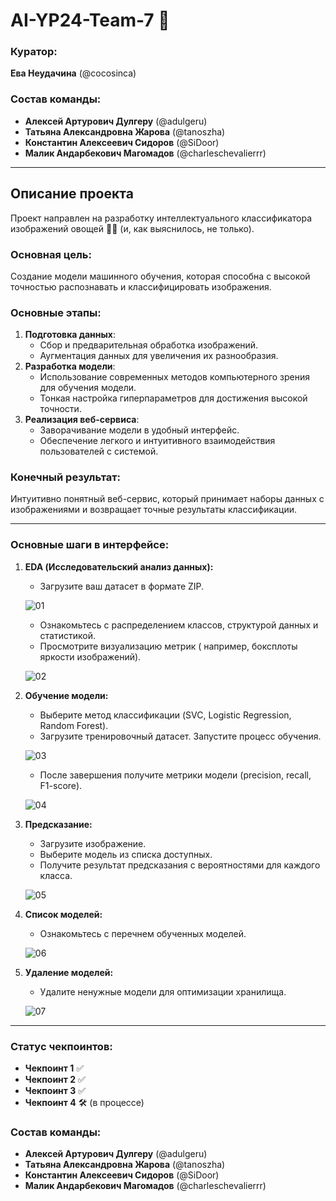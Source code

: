 # AI-YP24-Team-7 🌟  

### Куратор:  
**Ева Неудачина** (@cocosinca)  

### Состав команды:  
- **Алексей Артурович Дулгеру** (@adulgeru)  
- **Татьяна Александровна Жарова** (@tanoszha)  
- **Константин Алексеевич Сидоров** (@SiDoor)  
- **Малик Андарбекович Магомадов** (@charleschevalierrr)  

---

## Описание проекта  
Проект направлен на разработку интеллектуального классификатора изображений овощей 🌽🍅 (и, как выяснилось, не только).  

### Основная цель:  
Создание модели машинного обучения, которая способна с высокой точностью распознавать и классифицировать изображения.  

### Основные этапы:  
1. **Подготовка данных**:  
   - Сбор и предварительная обработка изображений.  
   - Аугментация данных для увеличения их разнообразия.  
2. **Разработка модели**:  
   - Использование современных методов компьютерного зрения для обучения модели.  
   - Тонкая настройка гиперпараметров для достижения высокой точности.  
3. **Реализация веб-сервиса**:  
   - Заворачивание модели в удобный интерфейс.  
   - Обеспечение легкого и интуитивного взаимодействия пользователей с системой.  

### Конечный результат:  
Интуитивно понятный веб-сервис, который принимает наборы данных с изображениями и возвращает точные результаты классификации.  

---  

### Основные шаги в интерфейсе:

1. **EDA (Исследовательский анализ данных):**  
   - Загрузите ваш датасет в формате ZIP.
   
   ![01](https://github.com/user-attachments/assets/1a89e1ef-61fd-418b-8eff-9b61abcd8ddd)
   - Ознакомьтесь с распределением классов, структурой данных и статистикой.  
   - Просмотрите визуализацию метрик ( например, боксплоты яркости изображений).
   
   ![02](https://github.com/user-attachments/assets/25125f29-fcfb-4edc-9a18-f7e3c84dfc74)

2. **Обучение модели:**  
   - Выберите метод классификации (SVC, Logistic Regression, Random Forest).  
   - Загрузите тренировочный датасет. Запустите процесс обучения. 
   
   ![03](https://github.com/user-attachments/assets/a0de324c-d188-4fe3-8ec2-8c78b07327a0)
   - После завершения получите метрики модели (precision, recall, F1-score).
   
   ![04](https://github.com/user-attachments/assets/6a570d0a-d164-4505-95ab-c68aaf9c469f)

3. **Предсказание:**  
   - Загрузите изображение.
   - Выберите модель из списка доступных.
   - Получите результат предсказания с вероятностями для каждого класса.
   
   ![05](https://github.com/user-attachments/assets/f349c5b2-7925-40ae-a08f-3c0bf19369df)
   
4. **Список моделей:**
   - Ознакомьтесь с перечнем обученных моделей.
   
   ![06](https://github.com/user-attachments/assets/516f2b18-f219-45dd-9151-81e3a717563d)

5. **Удаление моделей:**
   - Удалите ненужные модели для оптимизации хранилища.
   
   ![07](https://github.com/user-attachments/assets/c652d91e-a397-4972-bbe1-a2289dfe310b)

---  

### Статус чекпоинтов:
- **Чекпоинт 1** ✅
- **Чекпоинт 2** ✅
- **Чекпоинт 3** ✅
- **Чекпоинт 4** 🛠️ (в процессе)

### Состав команды:  
- **Алексей Артурович Дулгеру** (@adulgeru)  
- **Татьяна Александровна Жарова** (@tanoszha)  
- **Константин Алексеевич Сидоров** (@SiDoor)  
- **Малик Андарбекович Магомадов** (@charleschevalierrr)  
